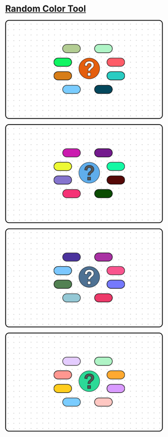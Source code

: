 # [Random Color Tool](https://vuvietduc.com/cong-cu-chon-mau-ngau-nhien-random-color-tool/)

<p align="center">


<img src="./Public/Img/Random%20color%20tool.svg" />
<p>


<p align="center">


<img src="./Public/Img/random%20color%20dum.svg" />
<p>




<p align="center">


<img src="./Public/Img/random%20color%20masterial.svg" />
<p>




<p align="center">


<img src="./Public/Img/Random%20color%20Pastel.svg" />
<p>



